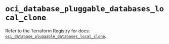 # `oci_database_pluggable_databases_local_clone`

Refer to the Terraform Registry for docs: [`oci_database_pluggable_databases_local_clone`](https://registry.terraform.io/providers/hashicorp/oci/7.19.0/docs/resources/database_pluggable_databases_local_clone).
